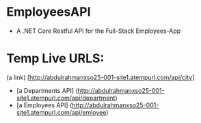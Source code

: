 # EmployeesAPI
* A .NET Core Restful API for the Full-Stack Employees-App
# Temp Live URLS:
(a link) [http://abdulrahmanxso25-001-site1.atempurl.com/api/city]
* [a Departments API] (http://abdulrahmanxso25-001-site1.atempurl.com/api/department)
* [a Employees API] (http://abdulrahmanxso25-001-site1.atempurl.com/api/emloyee)
